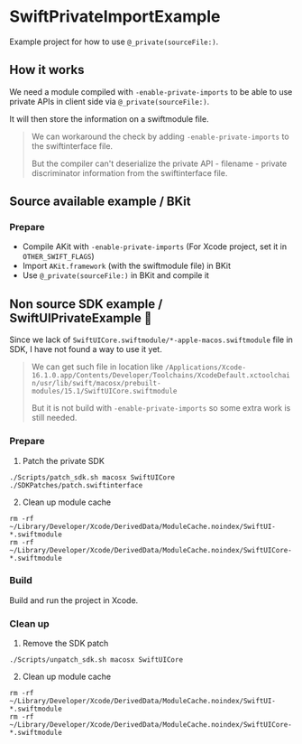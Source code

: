 # SwiftPrivateImportExample

Example project for how to use `@_private(sourceFile:)`.

## How it works

We need a module compiled with `-enable-private-imports` to be able to use private APIs in client side via `@_private(sourceFile:)`.

It will then store the information on a swiftmodule file.

> We can workaround the check by adding `-enable-private-imports` to the swiftinterface file. 
>
> But the compiler can't deserialize the private API - filename - private discriminator information from the swiftinterface file.

## Source available example / BKit

### Prepare

- Compile AKit with `-enable-private-imports` (For Xcode project, set it in `OTHER_SWIFT_FLAGS`)
- Import `AKit.framework` (with the swiftmodule file) in BKit
- Use `@_private(sourceFile:)` in BKit and compile it

## Non source SDK example / SwiftUIPrivateExample 🙅

Since we lack of `SwiftUICore.swiftmodule/*-apple-macos.swiftmodule` file in SDK, I have not found a way to use it yet.

> We can get such file in location like `/Applications/Xcode-16.1.0.app/Contents/Developer/Toolchains/XcodeDefault.xctoolchain/usr/lib/swift/macosx/prebuilt-modules/15.1/SwiftUICore.swiftmodule`
>
> But it is not build with `-enable-private-imports` so some extra work is still needed. 

### Prepare

1. Patch the private SDK
```shell
./Scripts/patch_sdk.sh macosx SwiftUICore ./SDKPatches/patch.swiftinterface
```

2. Clean up module cache

````shell
rm -rf ~/Library/Developer/Xcode/DerivedData/ModuleCache.noindex/SwiftUI-*.swiftmodule
rm -rf ~/Library/Developer/Xcode/DerivedData/ModuleCache.noindex/SwiftUICore-*.swiftmodule
````

### Build

Build and run the project in Xcode.

### Clean up

1. Remove the SDK patch

```shell
./Scripts/unpatch_sdk.sh macosx SwiftUICore
```

2. Clean up module cache

````shell
rm -rf ~/Library/Developer/Xcode/DerivedData/ModuleCache.noindex/SwiftUI-*.swiftmodule
rm -rf ~/Library/Developer/Xcode/DerivedData/ModuleCache.noindex/SwiftUICore-*.swiftmodule
````
